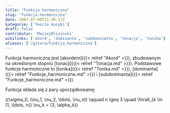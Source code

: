 ```yaml
---
title: "Funkcja harmoniczna"
slug: "funkcja-harmoniczna"
date: 2007-07-08T21:30:17Z
kategorie: ['Teoria muzyki']
draft: false
contributor: 'MaciejBlizinski'
wikilinks: ['akord', 'dominanta', 'subdominanta', 'tonacja', 'tonika']
aliases: ['/gitara/Funkcja_harmoniczna']
---
```

Funkcja harmoniczna jest [akordem]({{< relref "Akord" >}}), zbudowanym na
określonym stopniu [tonacji]({{< relref "Tonacja.md" >}}). Podstawowe funkcje
harmoniczne to [tonika]({{< relref "Tonika.md" >}}),
[dominanta]({{< relref "Funkcje_harmoniczne.md" >}}) i
[subdominanta]({{< relref "Funkcje_harmoniczne.md" >}}).

Funkcja składa się z pary uporządkowanej

\((\sigma_0, (\nu_1, \nu_2, \ldots, \nu_n)) \qquad n \geq 3 \quad \forall_{k \in (1, \ldots, n)} \nu_k = (3, \alpha_k)\)

